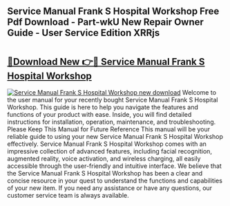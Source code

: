 ## Service Manual Frank S Hospital Workshop Free Pdf Download - Part-wkU New Repair Owner Guide - User Service Edition XRRjs

# <h2><a href="http://bc84410.oget.top/?id=Service+Manual+Frank+S+Hospital+Workshop">🔗Download New 👉🔴 Service Manual Frank S Hospital Workshop</a></h2>

[![Service Manual Frank S Hospital Workshop new download](https://i.imgur.com/5g1atiW.png)](http://bc84410.oget.top/?id=Service+Manual+Frank+S+Hospital+Workshop)
Welcome to the user manual for your recently bought Service Manual Frank S Hospital Workshop. This guide is here to help you navigate the features and functions of your product with ease. Inside, you will find detailed instructions for installation, operation, maintenance, and troubleshooting. Please Keep This Manual for Future Reference This manual will be your reliable guide to using your new Service Manual Frank S Hospital Workshop effectively. Service Manual Frank S Hospital Workshop comes with an impressive collection of advanced features, including facial recognition, augmented reality, voice activation, and wireless charging, all easily accessible through the user-friendly and intuitive interface. We believe that the Service Manual Frank S Hospital Workshop has been a clear and concise resource in your quest to understand the functions and capabilities of your new item. If you need any assistance or have any questions, our customer service team is always available.
